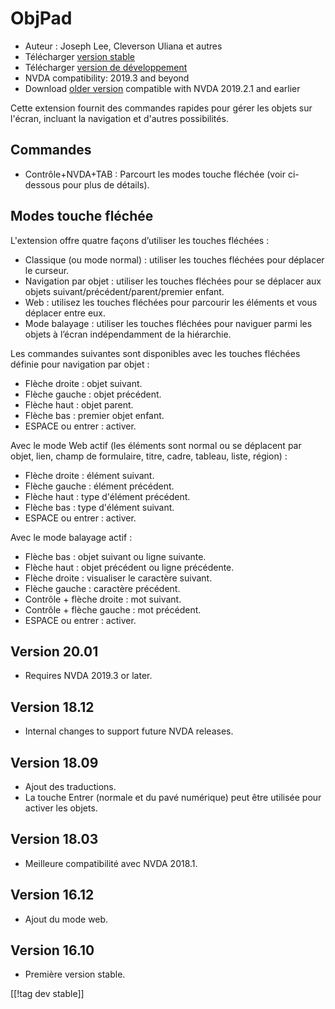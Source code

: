 # ObjPad #

* Auteur : Joseph Lee, Cleverson Uliana et autres
* Télécharger [version stable][1]
* Télécharger [version de développement][2]
* NVDA compatibility: 2019.3 and beyond
* Download [older version][3] compatible with NVDA 2019.2.1 and earlier

Cette extension fournit des commandes rapides pour gérer les objets sur
l'écran, incluant la navigation et d'autres possibilités.

## Commandes

* Contrôle+NVDA+TAB : Parcourt les modes touche fléchée (voir ci-dessous
  pour plus de détails).

## Modes touche fléchée

L'extension offre quatre façons d’utiliser les touches fléchées :

* Classique (ou mode normal) : utiliser les touches fléchées pour déplacer
  le curseur.
* Navigation par objet : utiliser les touches fléchées pour se déplacer aux
  objets suivant/précédent/parent/premier enfant.
* Web : utilisez les touches fléchées pour parcourir les éléments et vous
  déplacer entre eux.
* Mode balayage : utiliser les touches fléchées pour naviguer parmi les
  objets à l’écran indépendamment de la hiérarchie.

Les commandes suivantes sont disponibles avec les touches fléchées définie
pour navigation par objet :

* Flèche droite : objet suivant.
* Flèche gauche : objet précédent.
* Flèche haut : objet parent.
* Flèche bas : premier objet enfant.
* ESPACE ou entrer : activer.

Avec le mode Web actif (les éléments sont normal ou se déplacent par objet,
lien, champ de formulaire, titre, cadre, tableau, liste, région) :

* Flèche droite : élément suivant.
* Flèche gauche : élément précédent.
* Flèche haut : type d'élément précédent.
* Flèche bas : type d'élément suivant.
* ESPACE ou entrer : activer.

Avec le mode balayage actif :

* Flèche bas : objet suivant ou ligne suivante.
* Flèche haut : objet précédent ou ligne précédente.
* Flèche droite : visualiser le caractère suivant.
* Flèche gauche : caractère précédent.
* Contrôle + flèche droite : mot suivant.
* Contrôle + flèche gauche : mot précédent.
* ESPACE ou entrer : activer.

## Version 20.01

* Requires NVDA 2019.3 or later.

## Version 18.12

* Internal changes to support future NVDA releases.

## Version 18.09

* Ajout des traductions.
* La touche Entrer (normale et du pavé numérique) peut être utilisée pour
  activer les objets.

## Version 18.03

* Meilleure compatibilité avec NVDA 2018.1.

## Version 16.12

* Ajout du mode web.

## Version 16.10

* Première version stable.

[[!tag dev stable]]

[1]: https://addons.nvda-project.org/files/get.php?file=objPad

[2]: https://addons.nvda-project.org/files/get.php?file=objPad-dev

[3]: https://addons.nvda-project.org/files/get.php?file=objPad-2019
